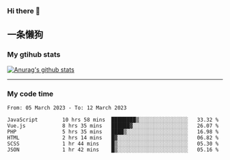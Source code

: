 ### Hi there 👋

## 一条懒狗
<!--
**kiss-me-quickly/kiss-me-quickly** is a ✨ _special_ ✨ repository because its `README.md` (this file) appears on your GitHub profile.

Here are some ideas to get you started:

- 🔭 I’m currently working on ...
- 🌱 I’m currently learning ...
- 👯 I’m looking to collaborate on ...
- 🤔 I’m looking for help with ...
- 💬 Ask me about ...
- 📫 How to reach me: ...
- 😄 Pronouns: ...
- ⚡ Fun fact: ...
-->


### My gtihub stats

[![Anurag's github stats](https://github-readme-stats.vercel.app/api?username=kiss-me-quickly)](https://github.com/anuraghazra/github-readme-stats)

***

### My code time

<!--START_SECTION:waka-->

```text
From: 05 March 2023 - To: 12 March 2023

JavaScript        10 hrs 58 mins  ████████▒░░░░░░░░░░░░░░░░   33.32 %
Vue.js            8 hrs 35 mins   ██████▓░░░░░░░░░░░░░░░░░░   26.07 %
PHP               5 hrs 35 mins   ████▒░░░░░░░░░░░░░░░░░░░░   16.98 %
HTML              2 hrs 14 mins   █▓░░░░░░░░░░░░░░░░░░░░░░░   06.82 %
SCSS              1 hr 44 mins    █▒░░░░░░░░░░░░░░░░░░░░░░░   05.30 %
JSON              1 hr 42 mins    █▒░░░░░░░░░░░░░░░░░░░░░░░   05.16 %
```

<!--END_SECTION:waka-->
